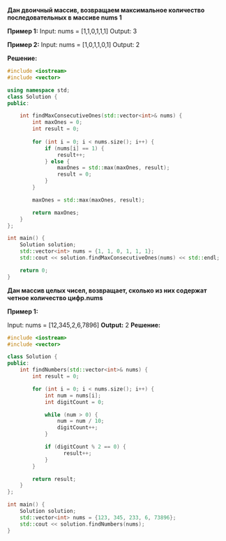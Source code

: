 ****Дан двоичный массив, возвращаем максимальное количество последовательных в массиве nums 1****

**Пример 1:**
Input: nums = [1,1,0,1,1,1]   Output: 3

**Пример 2:**
Input: nums = [1,0,1,1,0,1]   Output: 2

**Решение:**

```cpp
#include <iostream>
#include <vector>

using namespace std;
class Solution {
public:

    int findMaxConsecutiveOnes(std::vector<int>& nums) {
        int maxOnes = 0;
        int result = 0;
        
        for (int i = 0; i < nums.size(); i++) {
            if (nums[i] == 1) {
                result++;
            } else {
                maxOnes = std::max(maxOnes, result);
                result = 0;
            }
        }

        maxOnes = std::max(maxOnes, result);

        return maxOnes;
    }    
};

int main() {
    Solution solution;
    std::vector<int> nums = {1, 1, 0, 1, 1, 1};
    std::cout << solution.findMaxConsecutiveOnes(nums) << std::endl;

    return 0;
}
```



****Дан массив целых чисел, возвращает, сколько из них содержат четное количество цифр.nums****
 
**Пример 1:**

Input: nums = [12,345,2,6,7896]
**Output:** 2
**Решение:**
```cpp
#include <iostream>
#include <vector>

class Solution {
public:
    int findNumbers(std::vector<int>& nums) {
        int result = 0;

        for (int i = 0; i < nums.size(); i++) {
            int num = nums[i];
            int digitCount = 0;

            while (num > 0) {
                num = num / 10;
                digitCount++;
            }

            if (digitCount % 2 == 0) {
                  result++;
            }
        }

        return result;
    }
};

int main() {
    Solution solution;
    std::vector<int> nums = {123, 345, 233, 6, 73896};
    std::cout << solution.findNumbers(nums);
}

